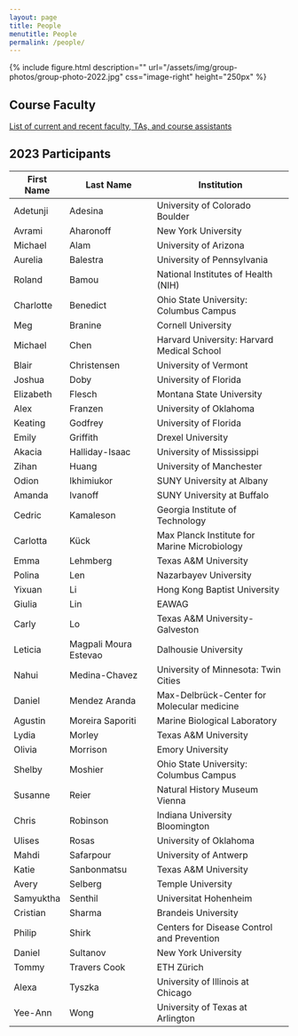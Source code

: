 ```yaml
---
layout: page
title: People
menutitle: People
permalink: /people/
---
```

{% include figure.html description="" url="/assets/img/group-photos/group-photo-2022.jpg" css="image-right" height="250px" %}

## Course Faculty

[List of current and recent faculty, TAs, and course assistants](/faculty/)

## 2023 Participants

|               First Name |                Last Name |                                                 Institution |
| ------------------------ | ------------------------ | ----------------------------------------------------------- |
|                 Adetunji |                  Adesina |                              University of Colorado Boulder |
|                   Avrami |                Aharonoff |                                         New York University |
|                  Michael |                     Alam |                                       University of Arizona |
|                  Aurelia |                 Balestra |                                  University of Pennsylvania |
|                   Roland |                    Bamou |                         National Institutes of Health (NIH) |
|                Charlotte |                 Benedict |                      Ohio State University: Columbus Campus |
|                      Meg |                  Branine |                                          Cornell University |
|                  Michael |                     Chen |                  Harvard University: Harvard Medical School |
|                    Blair |              Christensen |                                       University of Vermont |
|                   Joshua |                     Doby |                                       University of Florida |
|                Elizabeth |                   Flesch |                                    Montana State University |
|                     Alex |                  Franzen |                                      University of Oklahoma |
|                  Keating |                  Godfrey |                                       University of Florida |
|                    Emily |                 Griffith |                                           Drexel University |
|                   Akacia |           Halliday-Isaac |                                   University of Mississippi |
|                    Zihan |                    Huang |                                    University of Manchester |
|                    Odion |               Ikhimiukor |                                   SUNY University at Albany |
|                   Amanda |                  Ivanoff |                                  SUNY University at Buffalo |
|                   Cedric |                Kamaleson |                             Georgia Institute of Technology |
|                 Carlotta |                     Kück |                Max Planck Institute for Marine Microbiology |
|                     Emma |                 Lehmberg |                                        Texas A&M University |
|                   Polina |                      Len |                                       Nazarbayev University |
|                   Yixuan |                       Li |                                Hong Kong Baptist University |
|                   Giulia |                      Lin |                                                       EAWAG |
|                    Carly |                       Lo |                              Texas A&M University-Galveston |
|                  Leticia |    Magpali Moura Estevao |                                        Dalhousie University |
|                    Nahui |            Medina-Chavez |                        University of Minnesota: Twin Cities |
|                   Daniel |            Mendez Aranda |                  Max-Delbrück-Center for Molecular medicine |
|                  Agustin |         Moreira Saporiti |                                Marine Biological Laboratory |
|                    Lydia |                   Morley |                                        Texas A&M University |
|                   Olivia |                 Morrison |                                            Emory University |
|                   Shelby |                  Moshier |                      Ohio State University: Columbus Campus |
|                  Susanne |                    Reier |                               Natural History Museum Vienna |
|                    Chris |                 Robinson |                              Indiana University Bloomington |
|                   Ulises |                    Rosas |                                      University of Oklahoma |
|                    Mahdi |                Safarpour |                                       University of Antwerp |
|                    Katie |              Sanbonmatsu |                                        Texas A&M University |
|                    Avery |                  Selberg |                                           Temple University |
|                Samyuktha |                  Senthil |                                       Universitat Hohenheim |
|                 Cristian |                   Sharma |                                         Brandeis University |
|                   Philip |                    Shirk |                  Centers for Disease Control and Prevention |
|                   Daniel |                 Sultanov |                                         New York University |
|                    Tommy |             Travers Cook |                                                  ETH Zürich |
|                    Alexa |                   Tyszka |                           University of Illinois at Chicago |
|                  Yee-Ann |                     Wong |                            University of Texas at Arlington |
